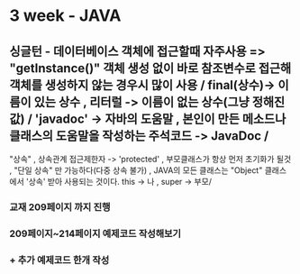 # 3 week - JAVA
싱글턴 - 데이터베이스 객체에 접근할때 자주사용 => "getInstance()" 객체 생성 없이 바로 참조변수로 접근해 객체를 생성하지 않는 경우시 많이 사용 / 
final(상수)-> 이름이 있는 상수 , 리터럴 -> 이름이 없는 상수(그냥 정해진 값) /
'javadoc' -> 자바의 도움말 , 본인이 만든 메소드나 클래스의 도움말을 작성하는 주석코드 -> JavaDoc /
----------------------------------------------------------------------------- 
"상속" , 상속관계 접근제한자 -> 'protected' , 부모클래스가 항상 먼저 초기화가 될것 , "단일 상속" 만 가능하다(다중 상속 불가) , JAVA의 모든 클래스는 "Object" 클래스에서 '상속' 받아 사용되는 것이다. this -> 나 , super -> 부모/ 
### 교재 209페이지 까지 진행
### 209페이지~214페이지 예제코드 작성해보기
### + 추가 예제코드 한개 작성